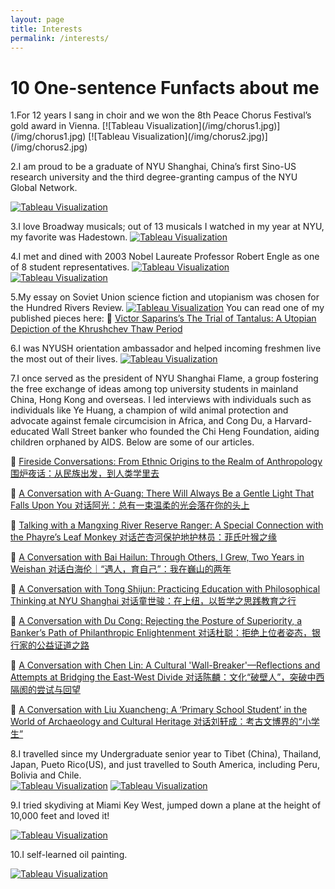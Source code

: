 ```yaml
---
layout: page
title: Interests
permalink: /interests/
---
```


<h1 id="project_overview">10 One-sentence Funfacts about me</h1>
1.For 12 years I sang in choir and we won the 8th Peace Chorus Festival’s gold award in Vienna.
[![Tableau Visualization](/img/chorus1.jpg)](/img/chorus1.jpg)
[![Tableau Visualization](/img/chorus2.jpg)](/img/chorus2.jpg)

2.I am proud to be a graduate of NYU Shanghai, China’s first Sino-US research university and the third degree-granting campus of the NYU Global Network.

[![Tableau Visualization](/img/graduate2.JPG)](/img/graduate2.JPG)

3.I love Broadway musicals; out of 13 musicals I watched in my year at NYU, my favorite was Hadestown.
[![Tableau Visualization](/img/hadestown.jpg)](/img/hadestown.jpg)

4.I met and dined with 2003 Nobel Laureate Professor Robert Engle as one of 8 student representatives.
[![Tableau Visualization](/img/Engle1.jpeg)](/img/Engle1.jpeg)
[![Tableau Visualization](/img/Engle2.jpeg)](/img/Engle2.jpeg)

5.My essay on Soviet Union science fiction and utopianism was chosen for the Hundred Rivers Review.
[![Tableau Visualization](/img/hundredriver.png)](/img/hundredriver.png)
You can read one of my published pieces here:
🔗 [Victor Saparins’s The Trial of Tantalus: A Utopian Depiction of the Khrushchev Thaw Period](https://www.hundredriver.org/victor-saparins-the-trial-of-tantalus-a-utopian-depiction-of-the-khrushchev-thaw-period/)

6.I was NYUSH orientation ambassador and helped incoming freshmen live the most out of their lives.
[![Tableau Visualization](/img/orientation.jpeg)](/img/orientation.jpeg)

7.I once served as the president of NYU Shanghai Flame, a group fostering the free exchange of ideas among top university students in mainland China, Hong Kong and overseas. I led interviews with individuals such as individuals like Ye Huang, a champion of wild animal protection and advocate against female circumcision in Africa, and Cong Du, a Harvard-educated Wall Street banker who founded the Chi Heng Foundation, aiding children orphaned by AIDS.
Below are some of our articles.

🔗 [Fireside Conversations: From Ethnic Origins to the Realm of Anthropology 围炉夜话：从民族出发，到人类学里去](https://mp.weixin.qq.com/s/TSkmUR9fSNa1-gWUfQC0Lw)

🔗 [A Conversation with A-Guang: There Will Always Be a Gentle Light That Falls Upon You 对话阿光：总有一束温柔的光会落在你的头上](https://mp.weixin.qq.com/s/dt-fzvz1dZf9IjJuNjEKqw)

🔗 [Talking with a Mangxing River Reserve Ranger: A Special Connection with the Phayre’s Leaf Monkey 对话芒杏河保护地护林员：菲氏叶猴之缘](https://mp.weixin.qq.com/s/p64wtnz1N00JjMheC15ZVA)

🔗 [A Conversation with Bai Hailun: Through Others, I Grew, Two Years in Weishan 对话白海伦｜“遇人，育自己”：我在巍山的两年](https://mp.weixin.qq.com/s/ihKInvK4zG3F-muaceE-3A)

🔗 [A Conversation with Tong Shijun: Practicing Education with Philosophical Thinking at NYU Shanghai 对话童世骏：在上纽，以哲学之思践教育之行](https://mp.weixin.qq.com/s/NZPrKpbW4ZPEwJtCK5SklA)

🔗 [A Conversation with Du Cong: Rejecting the Posture of Superiority, a Banker’s Path of Philanthropic Enlightenment 对话杜聪：拒绝上位者姿态，银行家的公益证道之路](https://mp.weixin.qq.com/s/uBZTh8-QZxsK5OT_ClP-Sg)

🔗 [A Conversation with Chen Lin: A Cultural 'Wall-Breaker'—Reflections and Attempts at Bridging the East-West Divide 对话陈麟：文化“破壁人”，突破中西隔阂的尝试与回望](https://mp.weixin.qq.com/s/z7TGr0zDKAdhpDMFovXVrA)

🔗 [A Conversation with Liu Xuancheng: A ‘Primary School Student’ in the World of Archaeology and Cultural Heritage 对话刘轩成：考古文博界的“小学生”](https://mp.weixin.qq.com/s/koTxkCeL1Lr34RhW5TjIiQ)

8.I travelled since my Undergraduate senior year to Tibet (China), Thailand, Japan, Pueto Rico(US), and just travelled to South America, including Peru, Bolivia and Chile.\
[![Tableau Visualization](/img/tibet.jpeg)](/img/tibet.jpeg)
[![Tableau Visualization](/img/peru.jpeg)](/img/peru.jpeg)

9.I tried skydiving at Miami Key West, jumped down a plane at the height of 10,000 feet and loved it!

[![Tableau Visualization](/img/skydive1.jpeg)](/img/skydive1.jpeg)

10.I self-learned oil painting.

[![Tableau Visualization](/img/oilpaint1.png)](/img/oilpaint1.png)
